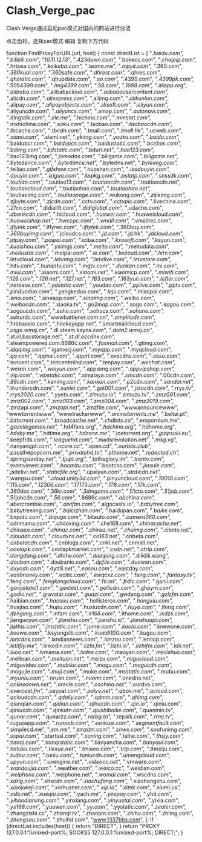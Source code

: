 # Clash_Verge_pac
Clash Verge通过启动pac模式对国内的网站进行分流

点击齿轮，选择pac模式 编辑 复制下方代码

function FindProxyForURL(url, host) {
  const directList = [
    "*.baidu.com",
    "*.bilibili.com",
    "10.11.12.13",
    "*.423down.com",
    "*.bokecc.com",
    "*.chaipip.com",
    "*.hrtsea.com",
    "*.kaikeba.com",
    "*.laomo.me",
    "*.mpyit.com",
    "*.360.com",
    "*.360kuai.com",
    "*.360safe.com",
    "*.dhrest.com",
    "*.qhres.com",
    "*.qhstatic.com",
    "*.qhupdate.com",
    "*.so.com",
    "*.4399.com",
    "*.4399pk.com",
    "*.5054399.com",
    "*.img4399.com",
    "*.58.com",
    "*.1688.com",
    "*.aliapp.org",
    "*.alibaba.com",
    "*.alibabacloud.com",
    "*.alibabausercontent.com",
    "*.alicdn.com",
    "*.aliexpress.com",
    "*.aliimg.com",
    "*.alikunlun.com",
    "*.alipay.com",
    "*.alipayobjects.com",
    "*.alisoft.com",
    "*.aliyun.com",
    "*.aliyuncdn.com",
    "*.aliyuncs.com",
    "*.amap.com",
    "*.autonavi.com",
    "*.dingtalk.com",
    "*.ele.me",
    "*.hichina.com",
    "*.mmstat.com",
    "*.mxhichina.com",
    "*.soku.com",
    "*.taobao.com",
    "*.taobaocdn.com",
    "*.tbcache.com",
    "*.tbcdn.com",
    "*.tmall.com",
    "*.tmall.hk",
    "*.ucweb.com",
    "*.xiami.com",
    "*.xiami.net",
    "*.ykimg.com",
    "*.youku.com",
    "*.baidu.com",
    "*.baidubcr.com",
    "*.baidupcs.com",
    "*.baidustatic.com",
    "*.bcebos.com",
    "*.bdimg.com",
    "*.bdstatic.com",
    "*.bdurl.net",
    "*.hao123.com",
    "*.hao123img.com",
    "*.jomodns.com",
    "*.biligame.com",
    "*.biligame.net",
    "*.bytedance.com",
    "*.bytedance.net",
    "*.bytedns.net",
    "*.byteimg.com",
    "*.feiliao.com",
    "*.gifshow.com",
    "*.huoshan.com",
    "*.iesdouyin.com",
    "*.douyin.com",
    "*.ixigua.com",
    "*.kspkg.com",
    "*.pstatp.com",
    "*.snssdk.com",
    "*.toutiao.com",
    "*.toutiao13.com",
    "*.toutiaocdn.com",
    "*.toutiaocdn.net",
    "*.toutiaocloud.com",
    "*.toutiaohao.com",
    "*.toutiaohao.net",
    "*.toutiaoimg.com",
    "*.toutiaopage.com",
    "*.wukong.com",
    "*.zijieimg.com",
    "*.zjbyte.com",
    "*.zjcdn.com",
    "*.cctv.com",
    "*.cctvpic.com",
    "*.livechina.com",
    "*.21cn.com",
    "*.didialift.com",
    "*.didiglobal.com",
    "*.udache.com",
    "*.dbankcdn.com",
    "*.hicloud.com",
    "*.huawei.com",
    "*.huaweicloud.com",
    "*.huaweishop.net",
    "*.hwccpc.com",
    "*.vmall.com",
    "*.vmallres.com",
    "*.iflyink.com",
    "*.iflyrec.com",
    "*.iflytek.com",
    "*.360buy.com",
    "*.360buyimg.com",
    "*.jcloudcs.com",
    "*.jd.com",
    "*.jd.hk",
    "*.jdcloud.com",
    "*.jdpay.com",
    "*.paipai.com",
    "*.iciba.com",
    "*.ksosoft.com",
    "*.ksyun.com",
    "*.kuaishou.com",
    "*.yximgs.com",
    "*.meitu.com",
    "*.meitudata.com",
    "*.meitustat.com",
    "*.meipai.com",
    "*.le.com",
    "*.lecloud.com",
    "*.letv.com",
    "*.letvcloud.com",
    "*.letvimg.com",
    "*.letvlive.com",
    "*.letvstore.com",
    "*.hitv.com",
    "*.hunantv.com",
    "*.mgtv.com",
    "*.duokan.com",
    "*.mi.com",
    "*.miui.com",
    "*.xiaomi.com",
    "*.xiaomi.net",
    "*.xiaomicp.com",
    "*.miwifi.com",
    "*.126.com",
    "*.126.net",
    "*.127.net",
    "*.163.com",
    "*.163yun.com",
    "*.lofter.com",
    "*.netease.com",
    "*.ydstatic.com",
    "*.youdao.com",
    "*.pplive.com",
    "*.pptv.com",
    "*.pinduoduo.com",
    "*.yangkeduo.com",
    "*.leju.com",
    "*.miaopai.com",
    "*.sina.com",
    "*.sinaapp.com",
    "*.sinaimg.com",
    "*.weibo.com",
    "*.weibocdn.com",
    "*.xiaoka.tv",
    "*.go2map.com",
    "*.sogo.com",
    "*.sogou.com",
    "*.sogoucdn.com",
    "*.sohu.com",
    "*.sohucs.com",
    "*.sohuno.com",
    "*.sohurdc.com",
    "wwwbattlenet.com.cn",
    "*.amplitude.com",
    "*.firebaseio.com",
    "*.hockeyapp.net",
    "*.smartmailcloud.com",
    "*.csgo.wmsj.cn",
    "*.dl.steam.ksyna.com",
    "*.dota2.wmsj.cn",
    "*.st.dl.bscstorage.net",
    "*.st.dl.eccdnx.com",
    "*.steampowered.com.8686c.com",
    "*.foxmail.com",
    "*.gtimg.com",
    "*.idqqimg.com",
    "*.igamecj.com",
    "*.myapp.com",
    "*.myqcloud.com",
    "*.qq.com",
    "*.qqmail.com",
    "*.qqurl.com",
    "*.ovscdns.com",
    "*.soso.com",
    "*.tencent.com",
    "*.tencentmind.com",
    "*.tenpay.com",
    "*.wechat.com",
    "*.weixin.com",
    "*.weiyun.com",
    "*.appsimg.com",
    "*.appvipshop.com",
    "*.vip.com",
    "*.vipstatic.com",
    "*.ximalaya.com",
    "*.xmcdn.com",
    "*.00cdn.com",
    "*.88cdn.com",
    "*.kanimg.com",
    "*.kankan.com",
    "*.p2cdn.com",
    "*.sandai.net",
    "*.thundercdn.com",
    "*.xunlei.com",
    "*.got001.com",
    "*.jstucdn.com",
    "*.rrys.tv",
    "*.rrys2020.com",
    "*.yyets.com",
    "*.zimuzu.io",
    "*.zimuzu.tv",
    "*.zmz001.com",
    "*.zmz002.com",
    "*.zmz003.com",
    "*.zmz004.com",
    "*.zmz2019.com",
    "*.zmzapi.com",
    "*.zmzapi.net",
    "*.zmzfile.com",
    "wwwannouncewww",
    "wwwtorrentwww",
    "wwwtrackerwww",
    "*.animetorrents.me",
    "*.beitai.pt",
    "*.bittorrent.com",
    "*.broadcasthe.net",
    "*.chdbits.co",
    "*.empornium.me",
    "*.gazellegames.net",
    "*.hd4fans.org",
    "*.hdchina.org",
    "*.hdhome.org",
    "*.hdsky.me",
    "*.hdtime.org",
    "*.hdzone.me",
    "*.icetorrent.org",
    "*.jpopsuki.eu",
    "*.keepfrds.com",
    "*.leaguehd.com",
    "*.madsrevolution.net",
    "*.msg.vg",
    "*.nanyangpt.com",
    "*.ncore.cc",
    "*.open.cd",
    "*.ourbits.club",
    "*.passthepopcorn.me",
    "*.privatehd.to",
    "*.pthome.net",
    "*.redacted.ch",
    "*.springsunday.net",
    "*.tjupt.org",
    "*.totheglory.im",
    "*.trontv.com",
    "*.teamviewer.com",
    "*.baomitu.com",
    "*.bootcss.com",
    "*.jiasule.com",
    "*.jsdelivr.net",
    "*.staticfile.org",
    "*.upaiyun.com",
    "*.staticdn.net",
    "*.wangsu.com",
    "*.cloud.unity3d.com",
    "*.pinyuncloud.com",
    "*.10010.com",
    "*.115.com",
    "*.12306.com",
    "*.17173.com",
    "*.178.com",
    "*.17k.com",
    "*.360doc.com",
    "*.36kr.com",
    "*.3dmgame.com",
    "*.51cto.com",
    "*.51job.com",
    "*.51jobcdn.com",
    "*.56.com",
    "*.8686c.com",
    "*.abchina.com",
    "*.abercrombie.com",
    "*.aixifan.com",
    "*.algocasts.io",
    "*.babytree.com",
    "*.babytreeimg.com",
    "*.baicizhan.com",
    "*.baidupan.com",
    "*.baike.com",
    "*.biqudu.com",
    "*.biquge.com",
    "*.bitauto.com",
    "*.camera360.com",
    "*.cdnmama.com",
    "*.chaoxing.com",
    "*.che168.com",
    "*.chinacache.net",
    "*.chinaso.com",
    "*.chinaz.com",
    "*.chinaz.net",
    "*.chuimg.com",
    "*.cibntv.net",
    "*.clouddn.com",
    "*.cloudxns.net",
    "*.cn163.net",
    "*.cnbeta.com",
    "*.cnbetacdn.com",
    "*.cnblogs.com",
    "*.cnki.net",
    "*.cnmstl.net",
    "*.coolapk.com",
    "*.coolapkmarket.com",
    "*.csdn.net",
    "*.ctrip.com",
    "*.dangdang.com",
    "*.dfcfw.com",
    "*.dianping.com",
    "*.dilidili.wang",
    "*.douban.com",
    "*.doubanio.com",
    "*.dpfile.com",
    "*.duowan.com",
    "*.dxycdn.com",
    "*.dytt8.net",
    "*.easou.com",
    "*.eastday.com",
    "*.eastmoney.com",
    "*.ecitic.com",
    "*.ewqcxz.com",
    "*.fang.com",
    "*.fantasy.tv",
    "*.feng.com",
    "*.fengkongcloud.com",
    "*.fir.im",
    "*.frdic.com",
    "*.ganji.com",
    "*.ganjistatic1.com",
    "*.geetest.com",
    "*.geilicdn.com",
    "*.ghpym.com",
    "*.godic.net",
    "*.gravatar.com",
    "*.guazi.com",
    "*.gwdang.com",
    "*.gzlzfm.com",
    "*.haibian.com",
    "*.haosou.com",
    "*.hollisterco.com",
    "*.hongxiu.com",
    "*.huajiao.com",
    "*.hupu.com",
    "*.huxiucdn.com",
    "*.huya.com",
    "*.ifeng.com",
    "*.ifengimg.com",
    "*.infzm.com",
    "*.it168.com",
    "*.ithome.com",
    "*.ixdzs.com",
    "*.jianguoyun.com",
    "*.jianshu.com",
    "*.jianshu.io",
    "*.jianshuapi.com",
    "*.jiathis.com",
    "*.jmstatic.com",
    "*.jumei.com",
    "*.kaola.com",
    "*.knewone.com",
    "*.koowo.com",
    "*.ksyungslb.com",
    "*.kuaidi100.com",
    "*.kugou.com",
    "*.lancdns.com",
    "*.landiannews.com",
    "*.lanzou.com",
    "*.lemicp.com",
    "*.letitfly.me",
    "*.linkedin.com",
    "*.lizhi.fm",
    "*.lizhi.io",
    "*.lizhifm.com",
    "*.loli.net",
    "*.luoo.net",
    "*.lvmama.com",
    "*.lxdns.com",
    "*.maoyan.com",
    "*.meilishuo.com",
    "*.meituan.com",
    "*.meituan.net",
    "*.meizu.com",
    "*.migucloud.com",
    "*.miguvideo.com",
    "*.mobike.com",
    "*.mogu.com",
    "*.mogucdn.com",
    "*.mogujie.com",
    "*.moji.com",
    "*.moke.com",
    "*.msstatic.com",
    "*.mubu.com",
    "*.myunlu.com",
    "*.nruan.com",
    "*.nuomi.com",
    "*.onedns.net",
    "*.onlinedown.net",
    "*.oracle.com",
    "*.oschina.net",
    "*.ourdvs.com",
    "*.overcast.fm",
    "*.paypal.com",
    "*.polyv.net",
    "*.qbox.me",
    "*.qcloud.com",
    "*.qcloudcdn.com",
    "*.qdaily.com",
    "*.qdmm.com",
    "*.qhimg.com",
    "*.qianqian.com",
    "*.qidian.com",
    "*.qihucdn.com",
    "*.qin.io",
    "*.qiniu.com",
    "*.qiniucdn.com",
    "*.qiniudn.com",
    "*.qiushibaike.com",
    "*.quanmin.tv",
    "*.qunar.com",
    "*.qunarzz.com",
    "*.rarbg.to",
    "*.repaik.com",
    "*.rrmj.tv",
    "*.ruguoapp.com",
    "*.runoob.com",
    "*.sankuai.com",
    "*.segmentfault.com",
    "*.simplecd.me",
    "*.sm.ms",
    "*.smzdm.com",
    "*.snwx.com",
    "*.soufunimg.com",
    "*.sspai.com",
    "*.startssl.com",
    "*.suning.com",
    "*.taihe.com",
    "*.thsjy.com",
    "*.tianqi.com",
    "*.tianqistatic.com",
    "*.tianyancha.com",
    "*.tianyaui.com",
    "*.tietuku.com",
    "*.tiexue.net",
    "*.tmiaoo.com",
    "*.trip.com",
    "*.ttmeiju.com",
    "*.tudou.com",
    "*.tuniu.com",
    "*.tuniucdn.com",
    "*.umengcloud.com",
    "*.upyun.com",
    "*.uxengine.net",
    "*.videocc.net",
    "*.vmware.com",
    "*.wandoujia.com",
    "*.weather.com",
    "*.weico.cc",
    "*.weidian.com",
    "*.weiphone.com",
    "*.weiphone.net",
    "*.womai.com",
    "*.wscdns.com",
    "*.xdrig.com",
    "*.xhscdn.com",
    "*.xiachufang.com",
    "*.xiaohongshu.com",
    "*.xiaojukeji.com",
    "*.xinhuanet.com",
    "*.xip.io",
    "*.xitek.com",
    "*.xiumi.us",
    "*.xslb.net",
    "*.xueqiu.com",
    "*.yach.me",
    "*.yeepay.com",
    "*.yhd.com",
    "*.yihaodianimg.com",
    "*.yinxiang.com",
    "*.yinyuetai.com",
    "*.yixia.com",
    "*.ys168.com",
    "*.yuewen.com",
    "*.yy.com",
    "*.yystatic.com",
    "*.zealer.com",
    "*.zhangzishi.cc",
    "*.zhanqi.tv",
    "*.zhaopin.com",
    "*.zhihu.com",
    "*.zhimg.com",
    "*.zhongsou.com",
    "*.zhuihd.com",
    "www.1337bbs.com",
  ];
  if (directList.includes(host)) {
    return "DIRECT";
  }
  return "PROXY 127.0.0.1:%mixed-port%; SOCKS5 127.0.0.1:%mixed-port%; DIRECT;";
}

